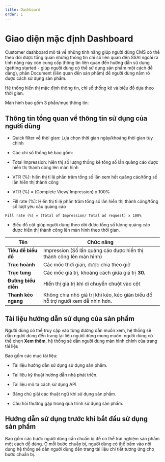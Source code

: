 ```yaml
---
title: Dashboard
order: 1
---
```


# Giao diện mặc định Dashboard

Customer dashboard mô tả về những tính năng giúp người dùng CMS có thể theo dõi được tổng quan những thông tin chỉ số liên quan đến SSAI ngoài ra tính năng này còn cung cấp thông tin liên quan đến hướng dẫn sử dụng (getting started - giúp người dùng có thể sử dụng sản phẩm một cách dễ dàng), phần Document (liên quan đến sản phẩm) để người dùng nắm rõ được cách sử dụng sản phẩm.

Hệ thống hiển thị mặc định thông tin, chỉ số thống kê và biểu đồ dựa theo thời gian.

Màn hình bao gồm 3 phần/mục thông tin:

## Thông tin tổng quan về thông tin sử dụng của người dùng

* Quick filter về thời gian: Lựa chọn thời gian ngày/khoảng thời gian tùy chỉnh

* Các chỉ số thống kê bao gồm:

 * Total Impression: hiển thị số lượng thống kê tổng số lần quảng cáo được hiển thị thành công lên màn hình
 * VTR (%): hiển thị tỉ lệ phần trăm tổng số lần xem hết quảng cáo/tổng số lần hiển thị thành công
 * VTR (%) = (Complete View/ Impression) x 100%
 * Fill rate (%): Hiển thị tỉ lệ phần trăm tổng số lần hiển thị thành công/tổng số lượt yêu cầu quảng cáo

```
Fill rate (%) = (Total of Impression/ Total ad request) x 100%
```

* Biểu đồ cột giúp người dùng theo dõi được tổng số lượng quảng cáo được hiển thị thành công lên màn hình theo thời gian.

| Tên                 | Chức năng                                                                      |
| ------------------- | ------------------------------------------------------------------------------ |
| **Tiêu đề biểu đồ** | Impression (Số lần quảng cáo được hiển thị thành công lên màn hình)            |
| **Trục hoành**      | Các mốc thời gian, được chia theo giờ                                          |
| **Trục tung**       | Các mốc giá trị, khoảng cách giữa giá trị **30.**                              |
| **Đường biểu diễn** | Hiển thị giá trị khi di chuyển chuột vào cột                                   |
| **Thanh kéo ngang** | Không chia nhỏ giá trị khi kéo, kéo giãn biểu đồ hỗ trợ người xem dễ nhìn hơn. |

## Tài liệu hướng dẫn sử dụng của sản phẩm

Người dùng có thể truy cập vào từng đường dẫn muốn xem, hệ thống sẽ dẫn người dùng đến trang tài liệu người dùng mong muốn. người dùng có thể chọn **Xem thêm**, hệ thống sẽ dẫn người dùng màn hình chính của trang tài liệu

Bao gồm các mục tài liệu:

* Tài liệu hướng dẫn sử dụng sử dụng sản phẩm.

* Tài liệu kỹ thuật hướng dẫn nhà phát triển.

* Tài liệu mô tả cách sử dụng API.

* Bảng chú giải các thuật ngữ khi sử dụng sản phẩm.

* Câu hỏi thường gặp trong quá trình sử dụng sản phẩm.



## Hướng dẫn sử dụng trước khi bắt đầu sử dụng sản phẩm

Bao gồm các bước người dùng cần chuẩn bị để có thể trải nghiệm sản phẩm một cách dễ dàng. Ở mỗi bước chuẩn bị, người dùng có thể bấm vào nội dung hệ thống sẽ dẫn người dùng đến trang tài liệu chi tiết tương ứng cho bước chuẩn bị.